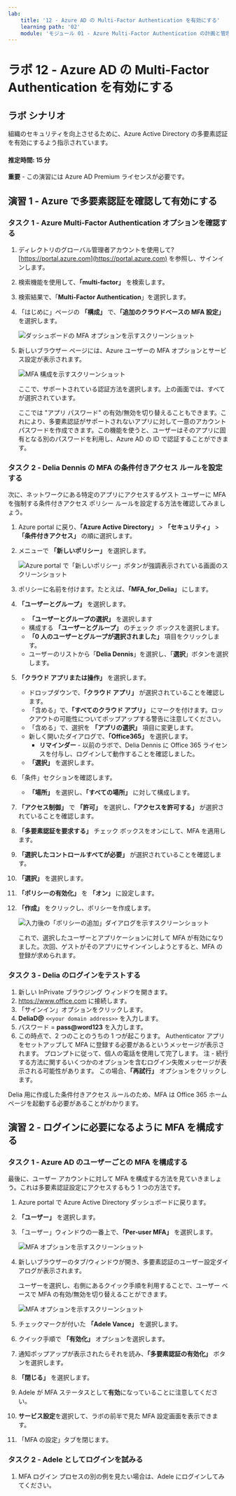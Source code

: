 ```yaml
---
lab:
    title: '12 - Azure AD の Multi-Factor Authentication を有効にする'
    learning path: '02'
    module: 'モジュール 01 - Azure Multi-Factor Authentication の計画と管理を行う'
---
```


# ラボ 12 - Azure AD の Multi-Factor Authentication を有効にする

## ラボ シナリオ

組織のセキュリティを向上させるために、Azure Active Directory の多要素認証を有効にするよう指示されています。

#### 推定時間: 15 分

**重要** - この演習には Azure AD Premium ライセンスが必要です。

## 演習 1 - Azure で多要素認証を確認して有効にする

### タスク 1 - Azure Multi-Factor Authentication オプションを確認する

1. ディレクトリのグローバル管理者アカウントを使用して? [https://portal.azure.com](https://portal.azure.com) を参照し、サインインします。

2. 検索機能を使用して、**「multi-factor」** を検索します。

3. 検索結果で、「**Multi-Factor Authentication**」を選択します。

4. 「はじめに」ページの **「構成」** で、**「追加のクラウドベースの MFA 設定」** を選択します。

    ![ダッシュボードの MFA オプションを示すスクリーンショット](./media/lp2-mod1-set-additional-mfa-settings.png)

5. 新しいブラウザー ページには、Azure ユーザーの MFA オプションとサービス設定が表示されます。

    ![MFA 構成を示すスクリーンショット](./media/lp2-mod1-mfa-settings.png)

    ここで、サポートされている認証方法を選択します。上の画面では、すべてが選択されています。

    ここでは "アプリ パスワード" の有効/無効を切り替えることもできます。これにより、多要素認証がサポートされないアプリに対して一意のアカウント パスワードを作成できます。この機能を使うと、ユーザーはそのアプリに固有となる別のパスワードを利用し、Azure AD の ID で認証することができます。

### タスク 2 - Delia Dennis の MFA の条件付きアクセス ルールを設定する

次に、ネットワークにある特定のアプリにアクセスするゲスト ユーザーに MFA を強制する条件付きアクセス ポリシー ルールを設定する方法を確認してみましょう。

1. Azure portal に戻り、**「Azure Active Directory」** > **「セキュリティ」** > **「条件付きアクセス」** の順に選択します。

2. メニューで **「新しいポリシー」** を選択します。

    ![Azure portal で「新しいポリシー」ボタンが強調表示されている画面のスクリーンショット](./media/lp2-mod1-azure-ad-conditional-access-policy.png)

3. ポリシーに名前を付けます。たとえば、**「MFA_for_Delia」** にします。

4. **「ユーザーとグループ」** を選択します。

    - **「ユーザーとグループの選択」** を選択します  
    - 構成する **「ユーザーとグループ」** のチェック ボックスを選択します。
    - **「0 人のユーザーとグループが選択されました」** 項目をクリックします。
    - ユーザーのリストから「**Delia Dennis**」を選択し、「**選択**」ボタンを選択します。

5. **「クラウド アプリまたは操作」** を選択します。

    - ドロップダウンで、**「クラウド アプリ」** が選択されていることを確認します。
    - 「含める」で、**「すべてのクラウド アプリ」** にマークを付けます。ロックアウトの可能性についてポップアップする警告に注意してください。 
    - 「含める」で、選択を **「アプリの選択」** 項目に変更します。
    - 新しく開いたダイアログで、**「Office365」** を選択します。
        - **リマインダー** - 以前のラボで、Delia Dennis に Office 365 ライセンスを付与し、ログインして動作することを確認しました。
    - **「選択」** を選択します。

6. 「条件」セクションを確認します。

    - **「場所」** を選択し、**「すべての場所」** に対して構成します。

7. **「アクセス制御」** で **「許可」** を選択し、**「アクセスを許可する」** が選択されていることを確認します。

8. **「多要素認証を要求する」** チェック ボックスをオンにして、MFA を適用します。

9. **「選択したコントロールすべてが必要」** が選択されていることを確認します。

10. **「選択」** を選択します。

11. **「ポリシーの有効化」** を **「オン」** に設定します。

12. **「作成」** をクリックし、ポリシーを作成します。

    ![入力後の「ポリシーの追加」ダイアログを示すスクリーンショット](./media/lp2-mod1-conditional-access-new-policy-complete.png)

    これで、選択したユーザーとアプリケーションに対して MFA が有効になりました。次回、ゲストがそのアプリにサインインしようとすると、MFA の登録が求められます。

### タスク 3 - Delia のログインをテストする

1. 新しい InPrivate ブラウジング ウィンドウを開きます。
2. https://www.office.com に接続します。
3. 「サインイン」オプションをクリックします。
4. **DeliaD@** `<<your domain address>>` を入力します。
5. パスワード = **pass@word123** を入力します。
6. この時点で、2 つのことのうちの 1 つが起こります。  Authenticator アプリをセットアップして MFA に登録する必要があるというメッセージが表示されます。  プロンプトに従って、個人の電話を使用して完了します。  注 - 続行する方法に関するいくつかのオプションを含むログイン失敗メッセージが表示される可能性があります。  この場合、**「再試行」** オプションをクリックします。

Delia 用に作成した条件付きアクセス ルールのため、MFA は Office 365 ホーム ページを起動する必要があることがわかります。

## 演習 2 - ログインに必要になるように MFA を構成する

### タスク 1 - Azure AD のユーザーごとの MFA を構成する

最後に、ユーザー アカウントに対して MFA を構成する方法を見ていきましょう。これは多要素認証設定にアクセスするもう 1 つの方法です。

1. Azure portal で Azure Active Directory ダッシュボードに戻ります。

2. **「ユーザー」** を選択します。

3. 「ユーザー」ウィンドウの一番上で、**「Per-user MFA」** を選択します。

    ![MFA オプションを示すスクリーンショット](./media/lp2-mod1-users-mfa.png)

4. 新しいブラウザーのタブ/ウィンドウが開き、多要素認証のユーザー設定ダイアログが表示されます。

    ユーザーを選択し、右側にあるクイック手順を利用することで、ユーザー ベースで MFA の有効/無効を切り替えることができます。

    ![MFA オプションを示すスクリーンショット](./media/lp2-mod1-mfa-service-settings-and-users.png)

5. チェックマークが付いた **「Adele Vance」** を選択します。
6. クイック手順で **「有効化」** オプションを選択します。
7. 通知ポップアップが表示されたらそれを読み、**「多要素認証の有効化」** ボタンを選択します。
8. **「閉じる」** を選択します。
9. Adele が MFA ステータスとして**有効**になっていることに注意してください。
10. **サービス設定**を選択して、ラボの前半で見た MFA 設定画面を表示できます。
11. 「MFA の設定」タブを閉じます。

### タスク 2 - Adele としてログインを試みる

1. MFA ログイン プロセスの別の例を見たい場合は、Adele にログインしてみてください。
